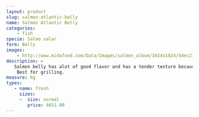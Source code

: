 ```yaml
---
layout: product
slug: salmon-atlantic-belly
name: Salmon Atlantic Belly
categories:
    - fish
specie: Salmo salar
form: Belly
images:
    - http://www.midafood.com/Data/Images/salmon_album/1024x1024/54ec21fe91b2e88.jpg
description: >
   Salmon belly has alot of good flavor and has a tender texture because it’s thinner than the main body of the salmon.
    Best for grilling.
measure: kg
types:
   - name: fresh
     sizes:
     -  size: normal
        price: 4651.00
---
```

